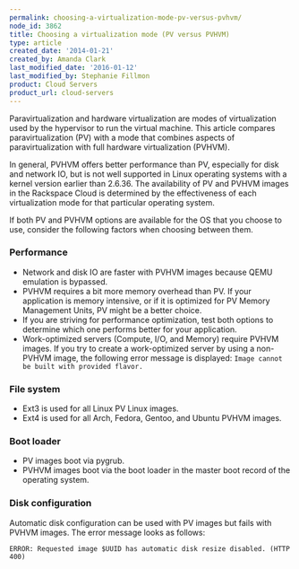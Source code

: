 ```yaml
---
permalink: choosing-a-virtualization-mode-pv-versus-pvhvm/
node_id: 3862
title: Choosing a virtualization mode (PV versus PVHVM)
type: article
created_date: '2014-01-21'
created_by: Amanda Clark
last_modified_date: '2016-01-12'
last_modified_by: Stephanie Fillmon
product: Cloud Servers
product_url: cloud-servers
---
```


Paravirtualization and hardware virtualization are modes of
virtualization used by the hypervisor to run the virtual machine. This
article compares paravirtualization (PV) with a mode that combines
aspects of paravirtualization with full hardware virtualization
(PVHVM).

In general, PVHVM offers better performance than PV, especially for disk
and network IO, but is not well supported in Linux operating systems
with a kernel version earlier than 2.6.36. The availability of PV and
PVHVM images in the Rackspace Cloud is determined by the effectiveness
of each virtualization mode for that particular operating system.

If both PV and PVHVM options are available for the OS that you choose to
use, consider the following factors when choosing between them.

### Performance

-   Network and disk IO are faster with PVHVM images because QEMU
    emulation is bypassed.
-   PVHVM requires a bit more memory overhead than PV. If your
    application is memory intensive, or if it is optimized for PV Memory
    Management Units, PV might be a better choice.
-   If you are striving for performance optimization, test both
    options to determine which one performs better for your application.
-   Work-optimized servers (Compute, I/O, and Memory) require
    PVHVM images. If you try to create a work-optimized server by using
    a non-PVHVM image, the following error message is displayed:
    `Image cannot be built with provided flavor.`

### File system

-   Ext3 is used for all Linux PV Linux images.
-   Ext4 is used for all Arch, Fedora, Gentoo, and Ubuntu
    PVHVM images.

### Boot loader

-   PV images boot via pygrub.
-   PVHVM images boot via the boot loader in the master boot
    record of the operating system.

### Disk configuration

Automatic disk configuration can be used with PV images but fails
with PVHVM images. The error message looks as follows:

`ERROR: Requested image $UUID has automatic disk resize disabled. (HTTP 400)`
